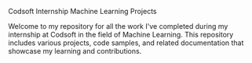 Codsoft Internship Machine Learning Projects

Welcome to my repository for all the work I've completed during my internship at Codsoft in the field of Machine Learning. This repository includes various projects, code samples, and related documentation that showcase my learning and contributions.

